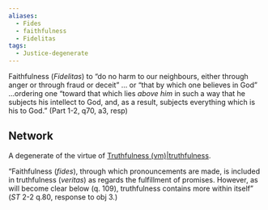 ```yaml
---
aliases:
  - Fides
  - faithfulness
  - Fidelitas
tags:
  - Justice-degenerate
---
```

Faithfulness (*Fidelitas*) to “do no harm to our neighbours, either through anger or through fraud or deceit” … or “that by which one believes in God” …ordering one “toward that which lies *above him* in such a way that he subjects his intellect to God, and, as a result, subjects everything which is his to God.” (Part 1-2, q70, a3, resp) 
## Network
A degenerate of the virtue of [Truthfulness (vm)|truthfulness](obsidian://open?vault=Obsidian&file=VGBF%20Network%2FCardinal%20Virtues%2FDegenerates%20of%20Justice%2FTruthfulness%20(vm)).

“Faithfulness (*fides*), through which pronouncements are made, is included in truthfulness (*veritas*) as regards the fulfillment of promises. However, as will become clear below (q. 109), truthfulness contains more within itself” (*ST* 2-2 q.80, response to obj 3.)